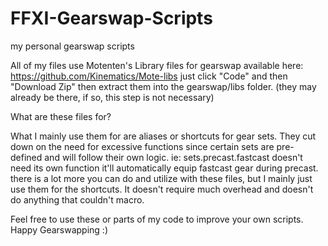 # FFXI-Gearswap-Scripts
my personal gearswap scripts

All of my files use Motenten's Library files for gearswap available here: https://github.com/Kinematics/Mote-libs
just click "Code" and then "Download Zip" then extract them into the gearswap/libs folder. 
(they may already be there, if so, this step is not necessary)

What are these files for?

What I mainly use them for are aliases or shortcuts for gear sets. They cut down on the need for excessive functions since certain sets are
pre-defined and will follow their own logic. ie: sets.precast.fastcast doesn't need its own function it'll automatically equip fastcast gear during precast.
there is a lot more you can do and utilize with these files, but I mainly just use them for the shortcuts. It doesn't require much overhead and doesn't do
anything that couldn't macro.

Feel free to use these or parts of my code to improve your own scripts.
Happy Gearswapping :)
